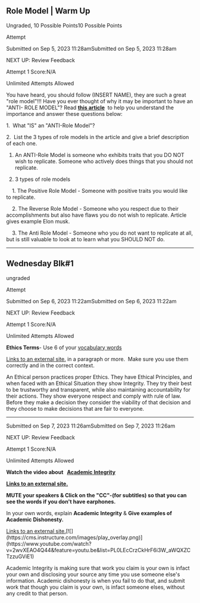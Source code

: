 ## Role Model | Warm Up

Ungraded, 10 Possible Points10 Possible Points

Attempt

Submitted on Sep 5, 2023 11:28amSubmitted on Sep 5, 2023 11:28am

NEXT UP: Review Feedback

Attempt 1 Score:N/A

Unlimited Attempts Allowed

You have heard, you should follow (INSERT NAME), they are such a great "role model"!!! Have you ever thought of why it may be important to have an "ANTI- ROLE MODEL"? Read **[this article](https://www.entrepreneur.com/growing-a-business/the-importance-of-having-an-anti-role-model/332608)**  to help you understand the importance and answer these questions below:

1.  What "IS" an "ANTI-Role Model"?

2.  List the 3 types of role models in the article and give a brief description of each one.

1. An ANTI-Role Model is someone who exhibits traits that you DO NOT wish to replicate. Someone who actively does things that you should not replicate.

2. 3 types of role models

    1. The Positive Role Model - Someone with positive traits you would like to replicate.

    2. The Reverse Role Model - Someone who you respect due to their accomplishments but also have flaws you do not wish to replicate. Article gives example Elon musk.

    3. The Anti Role Model - Someone who you do not want to replicate at all, but is still valuable to look at to learn what you SHOULD NOT do.

--------------------------------

## Wednesday Blk#1

ungraded

Attempt

Submitted on Sep 6, 2023 11:22amSubmitted on Sep 6, 2023 11:22am

NEXT UP: Review Feedback

Attempt 1 Score:N/A

Unlimited Attempts Allowed

**Ethics Terms**- Use 6 of your [vocabulary words](https://docs.google.com/document/d/15lrg7TPTXdU6o7q__fYJSN0ZtlBwPdQvMGC2ezusFhM/edit?usp=sharing)

[Links to an external site.](https://docs.google.com/document/d/15lrg7TPTXdU6o7q__fYJSN0ZtlBwPdQvMGC2ezusFhM/edit?usp=sharing) in a paragraph or more.  Make sure you use them correctly and in the correct context.

An Ethical person practices proper Ethics. They have Ethical Principles, and when faced with an Ethical Situation they show Integrity. They try their best to be trustworthy and transparent, while also maintaining accountability for their actions. They show everyone respect and comply with rule of law. Before they make a decision they consider the viability of that decision and they choose to make decisions that are fair to everyone.

----------------------------------------------------------

Submitted on Sep 7, 2023 11:26amSubmitted on Sep 7, 2023 11:26am

NEXT UP: Review Feedback

Attempt 1 Score:N/A

Unlimited Attempts Allowed

**Watch the video about   [Academic Integrity](https://www.youtube.com/watch?v=2wvXEAO4Q44)** 

**[Links to an external site.](https://www.youtube.com/watch?v=2wvXEAO4Q44)**

**MUTE your speakers & Click on the "CC"-(for subtitles) so that you can see the words if you don't have earphones.**

In your own words, explain **Academic Integrity** & **Give examples of Academic Dishonesty.**

[](https://www.youtube.com/watch?v=2wvXEAO4Q44&feature=youtu.be&list=PL0LEcCrzCkHrF6i3W_aWQXZCTzzuGViE1 "https://www.youtube.com/watch?v=2wvXEAO4Q44&feature=youtu.be&list=PL0LEcCrzCkHrF6i3W_aWQXZCTzzuGViE1")

[Links to an external site.](https://www.youtube.com/watch?v=2wvXEAO4Q44&feature=youtu.be&list=PL0LEcCrzCkHrF6i3W_aWQXZCTzzuGViE1 "https://www.youtube.com/watch?v=2wvXEAO4Q44&feature=youtu.be&list=PL0LEcCrzCkHrF6i3W_aWQXZCTzzuGViE1")[![](https://cms.instructure.com/images/play_overlay.png)](https://www.youtube.com/watch?v=2wvXEAO4Q44&feature=youtu.be&list=PL0LEcCrzCkHrF6i3W_aWQXZCTzzuGViE1)

Academic Integrity is making sure that work you claim is your own is infact your own and disclosing your source any time you use someone else's information. Academic dishonesty is when you fail to do that, and submit work that though you claim is your own, is infact someone elses, without any credit to that person.